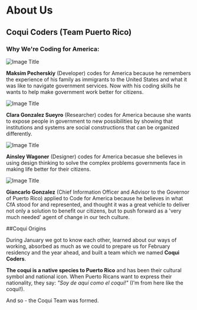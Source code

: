 # About Us

## Coqui Coders (Team Puerto Rico)

### Why We're Coding for America:


![Image Title]((https://dl.dropboxusercontent.com/u/7894148/Chronicles/max.png))

**Maksim Pecherskiy** (Developer) codes for America because he remembers the experience of his family as immigrants to the United States and what it was like to navigate government services. Now with his coding skills he wants to help make government work better for citizens.


![Image Title](https://dl.dropboxusercontent.com/u/7894148/Chronicles/clara.png)

**Clara Gonzalez Sueyro** (Researcher)
 codes for America because she wants to expose people in government to new possibilities by showing that institutions and systems are social constructions that can be organized differently.

![Image Title](https://dl.dropboxusercontent.com/u/7894148/Chronicles/ainsley.png)


**Ainsley Wagoner** (Designer) codes for America becasue she believes in using design thinking to solve the complex problems governments face in making life better for their citizens.

![Image Title](https://dl.dropboxusercontent.com/u/7894148/Chronicles/giancarlo.png)


**Giancarlo Gonzalez** (Chief Information Officer and Advisor to the Governor of Puerto Rico)
applied to Code for America because he  believes in what CfA stood for and represented, and thought it was a great vehicle to deliver not only a solution to benefit our citizens, but to push forward as a 'very much needed' agent of change in our tech culture.

##Coqui Origins

During January we got to know each other, learned about our ways of working, absorbed as much as we could to prepare us for February residency and the year ahead, and built a team which we named **Coqui Coders**.

**The coqui is a native species to Puerto Rico** and has been their cultural symbol and national icon. When Puerto Ricans want to express their nationality, they say: *"Soy de aquí como el coquí!"* (I'm from here like the coquí!).

And so - the Coqui Team was formed.


